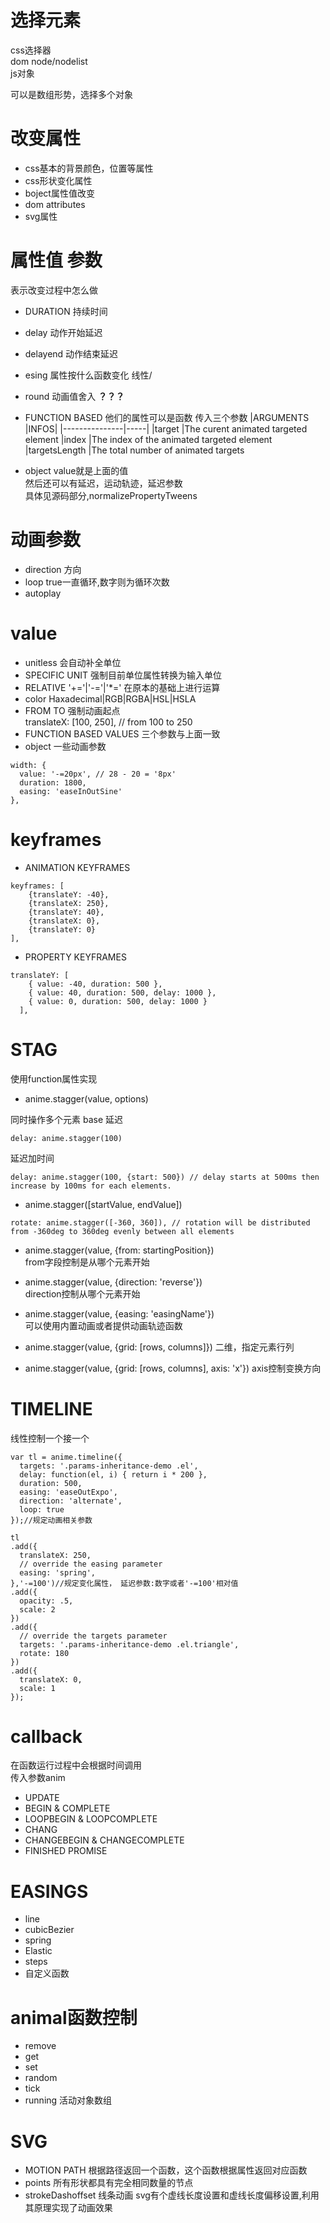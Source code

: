 # 选择元素

css选择器  
dom node/nodelist  
js对象  

可以是数组形势，选择多个对象

# 改变属性

- css基本的背景颜色，位置等属性
- css形状变化属性
- boject属性值改变
- dom attributes
- svg属性

# 属性值 参数

表示改变过程中怎么做

- DURATION 持续时间
- delay 动作开始延迟
- delayend 动作结束延迟
- esing 属性按什么函数变化 线性/
- round 动画值舍入  **？？？**

- FUNCTION BASED
他们的属性可以是函数
传入三个参数
|ARGUMENTS      |INFOS|
|---------------|-----|
|target         |The curent animated targeted element
|index         |The index of the animated targeted element
|targetsLength |The total number of animated targets

- object
value就是上面的值  
然后还可以有延迟，运动轨迹，延迟参数  
具体见源码部分,normalizePropertyTweens

# 动画参数

- direction 方向
- loop true一直循环,数字则为循环次数
- autoplay

# value

- unitless 会自动补全单位
- SPECIFIC UNIT 强制目前单位属性转换为输入单位
- RELATIVE '+='|'-='|'*=' 在原本的基础上进行运算
- color Haxadecimal|RGB|RGBA|HSL|HSLA
- FROM TO 强制动画起点  
  translateX: [100, 250], // from 100 to 250
- FUNCTION BASED VALUES 三个参数与上面一致
- object 一些动画参数

```
width: {
  value: '-=20px', // 28 - 20 = '8px'
  duration: 1800,
  easing: 'easeInOutSine'
},
```

# keyframes

- ANIMATION KEYFRAMES

```
keyframes: [
    {translateY: -40},
    {translateX: 250},
    {translateY: 40},
    {translateX: 0},
    {translateY: 0}
],
```

- PROPERTY KEYFRAMES

```
translateY: [
    { value: -40, duration: 500 },
    { value: 40, duration: 500, delay: 1000 },
    { value: 0, duration: 500, delay: 1000 }
  ],
```

# STAG

使用function属性实现  

- anime.stagger(value, options)  

同时操作多个元素
base 延迟

```
delay: anime.stagger(100) 
```

延迟加时间

```
delay: anime.stagger(100, {start: 500}) // delay starts at 500ms then increase by 100ms for each elements.
```

- anime.stagger([startValue, endValue])

```
rotate: anime.stagger([-360, 360]), // rotation will be distributed from -360deg to 360deg evenly between all elements
```

- anime.stagger(value, {from: startingPosition})  
from字段控制是从哪个元素开始

- anime.stagger(value, {direction: 'reverse'})  
direction控制从哪个元素开始

- anime.stagger(value, {easing: 'easingName'})  
可以使用内置动画或者提供动画轨迹函数

- anime.stagger(value, {grid: [rows, columns]})
二维，指定元素行列

- anime.stagger(value, {grid: [rows, columns], axis: 'x'})
axis控制变换方向

# TIMELINE

线性控制一个接一个

```
var tl = anime.timeline({
  targets: '.params-inheritance-demo .el',
  delay: function(el, i) { return i * 200 },
  duration: 500,
  easing: 'easeOutExpo',
  direction: 'alternate',
  loop: true
});//规定动画相关参数

tl
.add({
  translateX: 250,
  // override the easing parameter
  easing: 'spring',
},'-=100')//规定变化属性， 延迟参数:数字或者'-=100'相对值
.add({
  opacity: .5,
  scale: 2
})
.add({
  // override the targets parameter
  targets: '.params-inheritance-demo .el.triangle',
  rotate: 180
})
.add({
  translateX: 0,
  scale: 1
});
```

# callback

在函数运行过程中会根据时间调用  
传入参数anim  

- UPDATE
- BEGIN & COMPLETE
- LOOPBEGIN & LOOPCOMPLETE
- CHANG
- CHANGEBEGIN & CHANGECOMPLETE
- FINISHED PROMISE

# EASINGS

- line
- cubicBezier
- spring
- Elastic
- steps
- 自定义函数

# animal函数控制

- remove
- get
- set
- random
- tick
- running 活动对象数组

# SVG

- MOTION PATH 根据路径返回一个函数，这个函数根据属性返回对应函数
- points 所有形状都具有完全相同数量的节点
- strokeDashoffset 线条动画 svg有个虚线长度设置和虚线长度偏移设置,利用其原理实现了动画效果
